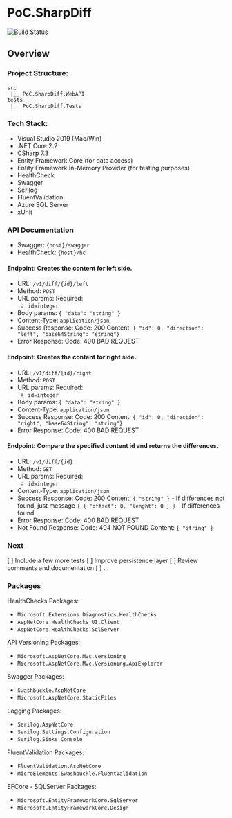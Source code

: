 # PoC.SharpDiff

[![Build Status](https://travis-ci.com/jboliveira/PoC.SharpDiff.svg?token=hoKsky9xhb4rvz3jQYmq&branch=master)](https://travis-ci.com/jboliveira/PoC.SharpDiff)

## Overview

### Project Structure:

```
src
 |__ PoC.SharpDiff.WebAPI
tests
 |__ PoC.SharpDiff.Tests
```

### Tech Stack:

- Visual Studio 2019 (Mac/Win)
- .NET Core 2.2
- CSharp 7.3
- Entity Framework Core (for data access)
- Entity Framework In-Memory Provider (for testing purposes)
- HealthCheck
- Swagger
- Serilog
- FluentValidation
- Azure SQL Server
- xUnit

### API Documentation

- Swagger: `{host}/swagger`
- HealthCheck: `{host}/hc`

#### Endpoint: Creates the content for left side.
- URL: `/v1/diff/{id}/left`
- Method: `POST`
- URL params:
    Required:
    - `id=integer`
- Body params: `{ "data": "string" }`
- Content-Type: `application/json`
- Success Response:
    Code: 200 
    Content: `{ "id": 0, "direction": "left", "base64String": "string"}`
- Error Response:
    Code: 400 BAD REQUEST

#### Endpoint: Creates the content for right side.
- URL: `/v1/diff/{id}/right`
- Method: `POST`
- URL params:
    Required:
    - `id=integer`
- Body params: `{ "data": "string" }`
- Content-Type: `application/json`
- Success Response:
    Code: 200 
    Content: `{ "id": 0, "direction": "right", "base64String": "string"}`
- Error Response:
    Code: 400 BAD REQUEST

#### Endpoint: Compare the specified content id and returns the differences.
- URL: `/v1/diff/{id}`
- Method: `GET`
- URL params:
    Required:
    - `id=integer`
- Content-Type: `application/json`
- Success Response:
    Code: 200 
    Content: 
    `{ "string" }` - If differences not found, just message
    `{ { "offset": 0, "lenght": 0 } }` - If differences found
- Error Response:
    Code: 400 BAD REQUEST
- Not Found Response:
    Code: 404 NOT FOUND
    Content: `{ "string" }`

### Next
[ ] Include a few more tests
[ ] Improve persistence layer
[ ] Review comments and documentation
[ ] ...

### Packages

HealthChecks Packages:
- `Microsoft.Extensions.Diagnostics.HealthChecks`
- `AspNetCore.HealthChecks.UI.Client`
- `AspNetCore.HealthChecks.SqlServer`

API Versioning Packages: 
- `Microsoft.AspNetCore.Mvc.Versioning`
- `Microsoft.AspNetCore.Mvc.Versioning.ApiExplorer`

Swagger Packages:
- `Swashbuckle.AspNetCore`
- `Microsoft.AspNetCore.StaticFiles`

Logging Packages:
- `Serilog.AspNetCore`
- `Serilog.Settings.Configuration`
- `Serilog.Sinks.Console`

FluentValidation Packages:
- `FluentValidation.AspNetCore`
- `MicroElements.Swashbuckle.FluentValidation`

EFCore - SQLServer Packages:
- `Microsoft.EntityFrameworkCore.SqlServer`
- `Microsoft.EntityFrameworkCore.Design`


[//]: #
   [VS2019]: <https://visualstudio.microsoft.com/vs/>
   [.NET SDK]: <https://dotnet.microsoft.com/download/dotnet-core/2.2>